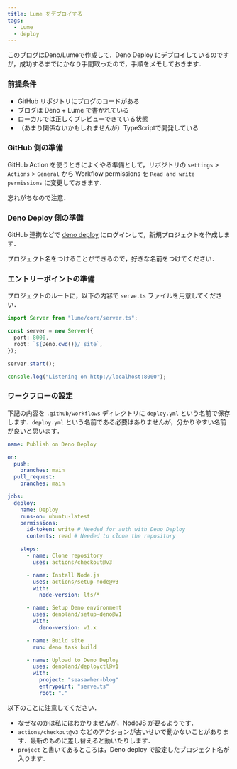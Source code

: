```yaml
---
title: Lume をデプロイする
tags:
  - Lume
  - deploy
---
```


このブログはDeno/Lumeで作成して，Deno Deploy にデプロイしているのですが，成功するまでにかなり手間取ったので，手順をメモしておきます．

### 前提条件

* GitHub リポジトリにブログのコードがある
* ブログは Deno + Lume で書かれている
* ローカルでは正しくプレビューできている状態
* （あまり関係ないかもしれませんが）TypeScriptで開発している

### GitHub 側の準備

GitHub Action を使うときによくやる準備として，リポジトリの `settings` > `Actions` > `General` から Workflow permissions を `Read and write permissions` に変更しておきます．

忘れがちなので注意．

### Deno Deploy 側の準備

GitHub 連携などで [deno deploy](https://deno.com/deploy) にログインして，新規プロジェクトを作成します．

プロジェクト名をつけることができるので，好きな名前をつけてください．

### エントリーポイントの準備

プロジェクトのルートに，以下の内容で `serve.ts` ファイルを用意してください．

```ts
import Server from "lume/core/server.ts";

const server = new Server({
  port: 8000,
  root: `${Deno.cwd()}/_site`,
});

server.start();

console.log("Listening on http://localhost:8000");
```

### ワークフローの設定

下記の内容を `.github/workflows` ディレクトリに `deploy.yml` という名前で保存します．`deploy.yml` という名前である必要はありませんが，分かりやすい名前が良いと思います．

```yml
name: Publish on Deno Deploy

on:
  push:
    branches: main
  pull_request:
    branches: main

jobs:
  deploy:
    name: Deploy
    runs-on: ubuntu-latest
    permissions:
      id-token: write # Needed for auth with Deno Deploy
      contents: read # Needed to clone the repository

    steps:
      - name: Clone repository
        uses: actions/checkout@v3

      - name: Install Node.js
        uses: actions/setup-node@v3
        with:
          node-version: lts/*

      - name: Setup Deno environment
        uses: denoland/setup-deno@v1
        with:
          deno-version: v1.x

      - name: Build site
        run: deno task build

      - name: Upload to Deno Deploy
        uses: denoland/deployctl@v1
        with:
          project: "seasawher-blog"
          entrypoint: "serve.ts"
          root: "."
```

以下のことに注意してください．

* なぜなのかは私にはわかりませんが，NodeJS が要るようです．
* `actions/checkout@v3` などのアクションが古いせいで動かないことがあります．最新のものに差し替えると動いたりします．
* `project` と書いてあるところは，Deno deploy で設定したプロジェクト名が入ります．
